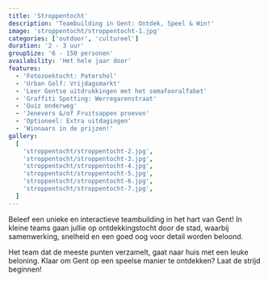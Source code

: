 ```yaml
---
title: 'Stroppentocht'
description: 'Teambuilding in Gent: Ontdek, Speel & Win!'
image: 'stroppentocht/stroppentocht-1.jpg'
categories: ['outdoor', 'cultureel']
duration: '2 - 3 uur'
groupSize: '6 - 150 personen'
availability: 'Het hele jaar door'
features:
  - 'Fotozoektocht: Patershol'
  - 'Urban Golf: Vrijdagsmarkt'
  - 'Leer Gentse uitdrukkingen met het semafooralfabet'
  - 'Graffiti Spotting: Werregarenstraat'
  - 'Quiz onderweg'
  - 'Jenevers &/of Fruitsappen proeven'
  - 'Optioneel: Extra uitdagingen'
  - 'Winnaars in de prijzen!'
gallery:
  [
    'stroppentocht/stroppentocht-2.jpg',
    'stroppentocht/stroppentocht-3.jpg',
    'stroppentocht/stroppentocht-4.jpg',
    'stroppentocht/stroppentocht-5.jpg',
    'stroppentocht/stroppentocht-6.jpg',
    'stroppentocht/stroppentocht-7.jpg',
  ]
---
```


Beleef een unieke en interactieve teambuilding in het hart van Gent! In kleine teams gaan jullie op ontdekkingstocht door de stad, waarbij samenwerking, snelheid en een goed oog voor detail worden beloond.

Het team dat de meeste punten verzamelt, gaat naar huis met een leuke beloning.
Klaar om Gent op een speelse manier te ontdekken? Laat de strijd beginnen!
